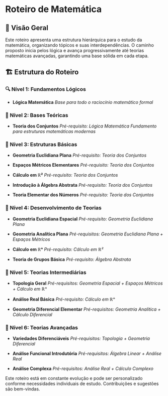 # Roteiro de Matemática

## 📌 Visão Geral

Este roteiro apresenta uma estrutura hierárquica para o estudo da matemática, organizando tópicos e suas interdependências. O caminho proposto inicia pelos lógica e avança progressivamente até teorias matemáticas avançadas, garantindo uma base sólida em cada etapa.

## 🏗️ Estrutura do Roteiro

### 🔍 Nível 1: Fundamentos Lógicos

- **Lógica Matemática**
  *Base para todo o raciocínio matemático formal*

### 📐 Nível 2: Bases Teóricas

- **Teoria dos Conjuntos**
  *Pré-requisito: Lógica Matemática*
  *Fundamento para estruturas matemáticas modernas*

### 🧩 Nível 3: Estruturas Básicas

- **Geometria Euclidiana Plana**
  *Pré-requisito: Teoria dos Conjuntos*

- **Espaços Métricos Elementares**
  *Pré-requisito: Teoria dos Conjuntos*

- **Cálculo em ℝ²**
  *Pré-requisito: Teoria dos Conjuntos*

- **Introdução à Álgebra Abstrata**
  *Pré-requisito: Teoria dos Conjuntos*

- **Teoria Elementar dos Números**
  *Pré-requisito: Teoria dos Conjuntos*

### 🚀 Nível 4: Desenvolvimento de Teorias

- **Geometria Euclidiana Espacial**
  *Pré-requisito: Geometria Euclidiana Plana*

- **Geometria Analítica Plana**
  *Pré-requisitos: Geometria Euclidiana Plana + Espaços Métricos*

- **Cálculo em ℝⁿ**
  *Pré-requisito: Cálculo em ℝ²*

- **Teoria de Grupos Básica**
  *Pré-requisito: Álgebra Abstrata*

### 🌌 Nível 5: Teorias Intermediárias

- **Topologia Geral**
  *Pré-requisitos: Geometria Espacial + Espaços Métricos + Cálculo em ℝⁿ*

- **Análise Real Básica**
  *Pré-requisito: Cálculo em ℝⁿ*

- **Geometria Diferencial Elementar**
  *Pré-requisitos: Geometria Analítica + Cálculo Diferencial*

### 🧠 Nível 6: Teorias Avançadas

- **Variedades Diferenciáveis**
  *Pré-requisitos: Topologia + Geometria Diferencial*

- **Análise Funcional Introdutória**
  *Pré-requisitos: Álgebra Linear + Análise Real*

- **Análise Complexa**
  *Pré-requisitos: Análise Real + Cálculo Complexo*

Este roteiro está em constante evolução e pode ser personalizado conforme necessidades individuais de estudo. Contribuições e sugestões são bem-vindas.
